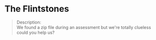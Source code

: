 # The Flintstones

>Description: \
>We found a zip file during an assessment but we're totally clueless could you help us?
